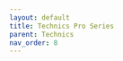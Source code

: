 ```yaml
---
layout: default
title: Technics Pro Series
parent: Technics
nav_order: 8
---
```


<div id="adobe-dc-view" style="height: 80vh;">
	<script src="https://acrobatservices.adobe.com/view-sdk/viewer.js"></script>
	<script type="text/javascript">
		document.addEventListener("adobe_dc_view_sdk.ready", function(){ 
			var adobeDCView = new AdobeDC.View({clientId: "5aca0821dfc443928ce227808de9010e", divId: "adobe-dc-view"});
			adobeDCView.previewFile({
				content:{location: {url: "/assets/pdfs/Technics_Pro_Series.pdf"}},
				metaData:{fileName: "Technics_Pro_Series.pdf"}
			}, {defaultViewMode: "FIT_WIDTH", showAnnotationTools: false});
		});
	</script>
	<br class="clear"/>
</div>
